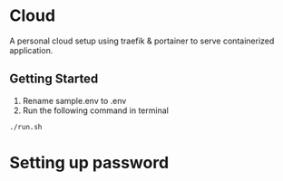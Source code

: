 # Cloud
A personal cloud setup using traefik & portainer to serve containerized application.

## Getting Started
1. Rename sample.env to .env
2. Run the following command in terminal
```shell
./run.sh
```


# Setting up password
```shell

```
